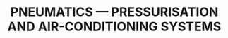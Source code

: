 ---
learningObjectiveId: "021.06"
parentId: "021"
title: PNEUMATICS — PRESSURISATION AND AIR-CONDITIONING SYSTEMS
---